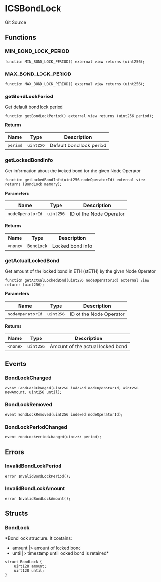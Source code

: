 # ICSBondLock
[Git Source](https://github.com/lidofinance/community-staking-module/blob/3a4f57c9cf742468b087015f451ef8dce648f719/src/interfaces/ICSBondLock.sol)


## Functions
### MIN_BOND_LOCK_PERIOD


```solidity
function MIN_BOND_LOCK_PERIOD() external view returns (uint256);
```

### MAX_BOND_LOCK_PERIOD


```solidity
function MAX_BOND_LOCK_PERIOD() external view returns (uint256);
```

### getBondLockPeriod

Get default bond lock period


```solidity
function getBondLockPeriod() external view returns (uint256 period);
```
**Returns**

|Name|Type|Description|
|----|----|-----------|
|`period`|`uint256`|Default bond lock period|


### getLockedBondInfo

Get information about the locked bond for the given Node Operator


```solidity
function getLockedBondInfo(uint256 nodeOperatorId) external view returns (BondLock memory);
```
**Parameters**

|Name|Type|Description|
|----|----|-----------|
|`nodeOperatorId`|`uint256`|ID of the Node Operator|

**Returns**

|Name|Type|Description|
|----|----|-----------|
|`<none>`|`BondLock`|Locked bond info|


### getActualLockedBond

Get amount of the locked bond in ETH (stETH) by the given Node Operator


```solidity
function getActualLockedBond(uint256 nodeOperatorId) external view returns (uint256);
```
**Parameters**

|Name|Type|Description|
|----|----|-----------|
|`nodeOperatorId`|`uint256`|ID of the Node Operator|

**Returns**

|Name|Type|Description|
|----|----|-----------|
|`<none>`|`uint256`|Amount of the actual locked bond|


## Events
### BondLockChanged

```solidity
event BondLockChanged(uint256 indexed nodeOperatorId, uint256 newAmount, uint256 until);
```

### BondLockRemoved

```solidity
event BondLockRemoved(uint256 indexed nodeOperatorId);
```

### BondLockPeriodChanged

```solidity
event BondLockPeriodChanged(uint256 period);
```

## Errors
### InvalidBondLockPeriod

```solidity
error InvalidBondLockPeriod();
```

### InvalidBondLockAmount

```solidity
error InvalidBondLockAmount();
```

## Structs
### BondLock
*Bond lock structure.
It contains:
- amount   |> amount of locked bond
- until    |> timestamp until locked bond is retained*


```solidity
struct BondLock {
    uint128 amount;
    uint128 until;
}
```

